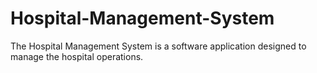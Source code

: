 # Hospital-Management-System
The Hospital Management System is a software application designed to manage the hospital operations. 
